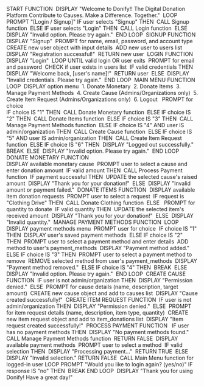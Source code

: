 START FUNCTION 
‎ DISPLAY "Welcome to Donify!! The Digital Donation Platform Contribute to Causes. Make a Difference. Together." 
‎ LOOP 
‎ ‎ PROMPT "[Login / Signup]" IF user selects "Signup" THEN 
‎ CALL Signup function 
‎ ELSE IF user selects "Login" THEN 
‎ CALL Login function 
‎ ELSE 
‎ DISPLAY "Invalid option. Please try again." 
‎ END LOOP 
‎ 
‎SIGNUP FUNCTION 
‎ DISPLAY "Signup" 
‎ PROMPT for name, email, password, and account type 
‎ CREATE new user object with input details 
‎ ADD new user to users list 
‎ DISPLAY "Registration successful!" 
‎ RETURN new user 
‎ 
‎LOGIN FUNCTION  
‎ DISPLAY "Login" 
‎ LOOP UNTIL valid login OR user exits 
‎ PROMPT for email and password 
‎ CHECK if user exists in users list 
‎ IF valid credentials THEN 
‎ DISPLAY "Welcome back, [user's name]!" 
‎ RETURN user 
‎ ELSE 
‎ DISPLAY "Invalid credentials. Please try again." 
‎ END LOOP 
‎ 
‎MAIN MENU FUNCTION 
‎ LOOP 
‎ DISPLAY option menu 
‎ 1. Donate Monetary 
‎ 2. Donate Items 
‎ 3. Manage Payment Methods 
‎ 4. Create Cause (Admins/Organizations only) 
‎ 5. Create Item Request (Admins/Organizations only) 
‎ 6. Logout 
‎ 
‎ PROMPT for choice  
‎ IF choice IS "1" THEN 
‎ CALL Donate Monetary function 
‎ ELSE IF choice IS "2" THEN 
‎ CALL Donate Items function 
‎ ELSE IF choice IS "3" THEN 
‎ CALL Manage Payment Methods function 
‎ ELSE IF choice IS "4" AND user IS admin/organization THEN 
‎ CALL Create Cause function 
‎ ELSE IF choice IS "5" AND user IS admin/organization THEN 
‎ CALL Create Item Request function 
‎ ELSE IF choice IS "6" THEN 
‎ DISPLAY "Logged out successfully." 
‎ BREAK 
‎ ELSE 
‎ DISPLAY "Invalid option. Please try again." 
‎ END LOOP 
‎ 
‎DONATE MONETARY FUNCTION  
‎ DISPLAY available monetary cause 
‎ PROMPT user to select a cause and enter donation amount 
‎ IF valid amount THEN 
‎ CALL Process Payment function 
‎ IF payment successful THEN 
‎ UPDATE the selected cause's raised amount 
‎ DISPLAY "Thank you for your donation!" 
‎ ELSE 
‎ DISPLAY "Invalid amount or payment failed." 
‎ 
‎DONATE ITEMS FUNCTION 
‎ DISPLAY available item donation requests 
‎ PROMPT user to select a request 
‎ IF request is "Clothing Drive" THEN 
‎ CALL Donate Clothing function 
‎ ELSE 
‎ 
‎ PROMPT for quantity to donate 
‎ IF valid quantity THEN 
‎ UPDATE the selected item's received amount 
‎ DISPLAY "Thank you for your donation!" 
‎ ELSE 
‎ DISPLAY "Invalid quantity." 
‎ 
‎MANAGE PAYMENT METHODS FUNCTION 
‎ LOOP 
‎ DISPLAY payment methods menu 
‎ PROMPT user for choice 
‎ IF choice IS "1" THEN 
‎ DISPLAY user's saved payment methods 
‎ ELSE IF choice IS "2" THEN 
‎ PROMPT user to select a payment method and enter details 
‎ ADD method to user's payment_methods 
‎ DISPLAY "Payment method added." 
‎ ELSE IF choice IS "3" THEN 
‎ PROMPT user to select a payment method to remove 
‎ REMOVE selected method from user's payment_methods 
‎ DISPLAY "Payment method removed." 
‎ ELSE IF choice IS "4" THEN 
‎ BREAK 
‎ ELSE 
‎ DISPLAY "Invalid option. Please try again." 
‎ END LOOP 
‎ 
‎CREATE CAUSE FUNCTION 
‎ IF user is not admin/organization THEN 
‎ DISPLAY "Permission denied." 
‎ ELSE 
‎ PROMPT for cause details (name, description, target amount) 
‎ CREATE new cause object and add to causes list 
‎ DISPLAY "Cause created successfully!" 
‎ 
‎CREATE ITEM REQUEST FUNCTION 
‎ IF user is not admin/organization THEN 
‎ DISPLAY "Permission denied." 
‎ ELSE 
‎ PROMPT for item request details (name, description, item type, quantity) 
‎ CREATE new item request object and add to item_donations list 
‎ DISPLAY "Item request created successfully!" 
‎ 
‎PROCESS PAYMENT FUNCTION 
‎ 
‎ IF user has no payment methods THEN 
‎ DISPLAY "No payment methods found." 
‎ CALL Manage Payment Methods function 
‎ RETURN FALSE 
‎ DISPLAY available payment methods 
‎ PROMPT user to select a method 
‎ IF valid selection THEN 
‎ DISPLAY "Processing payment..." 
‎ RETURN TRUE 
‎ ELSE 
‎ DISPLAY "Invalid selection." 
‎ RETURN FALSE 
‎ 
‎CALL Main Menu function for logged-in user 
‎LOOP 
‎PROMPT "Would you like to login again? (yes/no)" 
‎IF response IS "no" THEN 
‎ BREAK 
‎END LOOP 
‎ 
‎DISPLAY "Thank you for using Donify! Have a great day!"
